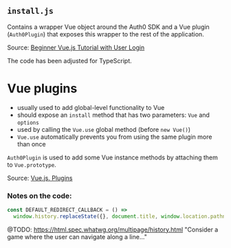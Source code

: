 ## `install.js`
Contains a wrapper Vue object around the Auth0 SDK and a Vue plugin (`Auth0Plugin`) that exposes this wrapper to the rest of the application.

Source: [Beginner Vue.js Tutorial with User Login](https://auth0.com/blog/beginner-vuejs-tutorial-with-user-login)

The code has been adjusted for TypeScript.

# Vue plugins
- usually used to add global-level functionality to Vue
- should expose an `install` method that has two parameters: `Vue` and `options`
- used by calling the `Vue.use` global method (before `new Vue()`)
- `Vue.use` automatically prevents you from using the same plugin more than once

`Auth0Plugin` is used to add some Vue instance methods by attaching them to `Vue.prototype`.

Source: [Vue.js. Plugins](https://vuejs.org/v2/guide/plugins.html)

### Notes on the code:
```typescript
const DEFAULT_REDIRECT_CALLBACK = () =>
  window.history.replaceState({}, document.title, window.location.pathname);
```
@TODO:
https://html.spec.whatwg.org/multipage/history.html
"Consider a game where the user can navigate along a line..."